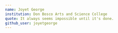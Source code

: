 ```yaml
---
name: Joyet George
institution: Don Bosco Arts and Science College
quote: It always seems impossible until it's done.
github_user: joyetgeorge
---
```

